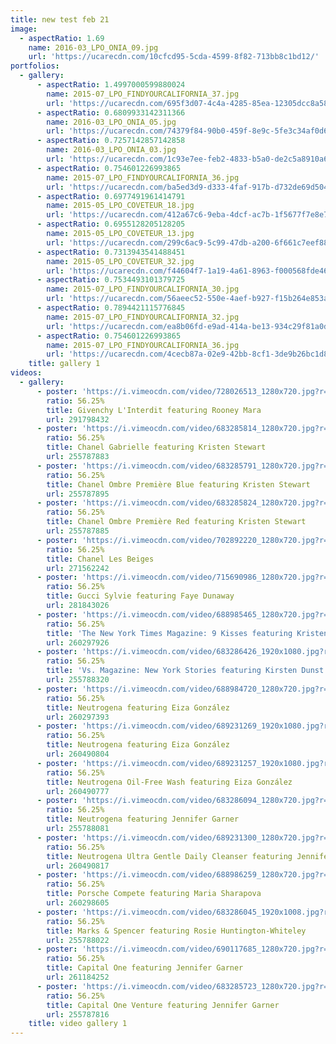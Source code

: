 ```yaml
---
title: new test feb 21
image:
  - aspectRatio: 1.69
    name: 2016-03_LPO_ONIA_09.jpg
    url: 'https://ucarecdn.com/10cfcd95-5cda-4599-8f82-713bb8c1bd12/'
portfolios:
  - gallery:
      - aspectRatio: 1.4997000599880024
        name: 2015-07_LPO_FINDYOURCALIFORNIA_37.jpg
        url: 'https://ucarecdn.com/695f3d07-4c4a-4285-85ea-12305dcc8a58/'
      - aspectRatio: 0.6809933142311366
        name: 2016-03_LPO_ONIA_05.jpg
        url: 'https://ucarecdn.com/74379f84-90b0-459f-8e9c-5fe3c34af0d6/'
      - aspectRatio: 0.7257142857142858
        name: 2016-03_LPO_ONIA_03.jpg
        url: 'https://ucarecdn.com/1c93e7ee-feb2-4833-b5a0-de2c5a8910a6/'
      - aspectRatio: 0.754601226993865
        name: 2015-07_LPO_FINDYOURCALIFORNIA_36.jpg
        url: 'https://ucarecdn.com/ba5ed3d9-d333-4faf-917b-d732de69d504/'
      - aspectRatio: 0.6977491961414791
        name: 2015-05_LPO_COVETEUR_18.jpg
        url: 'https://ucarecdn.com/412a67c6-9eba-4dcf-ac7b-1f5677f7e8e7/'
      - aspectRatio: 0.6955128205128205
        name: 2015-05_LPO_COVETEUR_13.jpg
        url: 'https://ucarecdn.com/299c6ac9-5c99-47db-a200-6f661c7eef88/'
      - aspectRatio: 0.7313943541488451
        name: 2015-05_LPO_COVETEUR_32.jpg
        url: 'https://ucarecdn.com/f44604f7-1a19-4a61-8963-f000568fde46/'
      - aspectRatio: 0.7534493101379725
        name: 2015-07_LPO_FINDYOURCALIFORNIA_30.jpg
        url: 'https://ucarecdn.com/56aeec52-550e-4aef-b927-f15b264e853a/'
      - aspectRatio: 0.7894421115776845
        name: 2015-07_LPO_FINDYOURCALIFORNIA_32.jpg
        url: 'https://ucarecdn.com/ea8b06fd-e9ad-414a-be13-934c29f81a0d/'
      - aspectRatio: 0.754601226993865
        name: 2015-07_LPO_FINDYOURCALIFORNIA_36.jpg
        url: 'https://ucarecdn.com/4cecb87a-02e9-42bb-8cf1-3de9b26bc1d8/'
    title: gallery 1
videos:
  - gallery:
      - poster: 'https://i.vimeocdn.com/video/728026513_1280x720.jpg?r=pad'
        ratio: 56.25%
        title: Givenchy L'Interdit featuring Rooney Mara
        url: 291798432
      - poster: 'https://i.vimeocdn.com/video/683285814_1280x720.jpg?r=pad'
        ratio: 56.25%
        title: Chanel Gabrielle featuring Kristen Stewart
        url: 255787883
      - poster: 'https://i.vimeocdn.com/video/683285791_1280x720.jpg?r=pad'
        ratio: 56.25%
        title: Chanel Ombre Première Blue featuring Kristen Stewart
        url: 255787895
      - poster: 'https://i.vimeocdn.com/video/683285824_1280x720.jpg?r=pad'
        ratio: 56.25%
        title: Chanel Ombre Première Red featuring Kristen Stewart
        url: 255787885
      - poster: 'https://i.vimeocdn.com/video/702892220_1280x720.jpg?r=pad'
        ratio: 56.25%
        title: Chanel Les Beiges
        url: 271562242
      - poster: 'https://i.vimeocdn.com/video/715690986_1280x720.jpg?r=pad'
        ratio: 56.25%
        title: Gucci Sylvie featuring Faye Dunaway
        url: 281843026
      - poster: 'https://i.vimeocdn.com/video/688985465_1280x720.jpg?r=pad'
        ratio: 56.25%
        title: 'The New York Times Magazine: 9 Kisses featuring Kristen Stewart'
        url: 260297926
      - poster: 'https://i.vimeocdn.com/video/683286426_1920x1080.jpg?r=pad'
        ratio: 56.25%
        title: 'Vs. Magazine: New York Stories featuring Kirsten Dunst'
        url: 255788320
      - poster: 'https://i.vimeocdn.com/video/688984720_1280x720.jpg?r=pad'
        ratio: 56.25%
        title: Neutrogena featuring Eiza González
        url: 260297393
      - poster: 'https://i.vimeocdn.com/video/689231269_1920x1080.jpg?r=pad'
        ratio: 56.25%
        title: Neutrogena featuring Eiza González
        url: 260490804
      - poster: 'https://i.vimeocdn.com/video/689231257_1920x1080.jpg?r=pad'
        ratio: 56.25%
        title: Neutrogena Oil-Free Wash featuring Eiza González
        url: 260490777
      - poster: 'https://i.vimeocdn.com/video/683286094_1280x720.jpg?r=pad'
        ratio: 56.25%
        title: Neutrogena featuring Jennifer Garner
        url: 255788081
      - poster: 'https://i.vimeocdn.com/video/689231300_1280x720.jpg?r=pad'
        ratio: 56.25%
        title: Neutrogena Ultra Gentle Daily Cleanser featuring Jennifer Garner
        url: 260490817
      - poster: 'https://i.vimeocdn.com/video/688986259_1280x720.jpg?r=pad'
        ratio: 56.25%
        title: Porsche Compete featuring Maria Sharapova
        url: 260298605
      - poster: 'https://i.vimeocdn.com/video/683286045_1920x1008.jpg?r=pad'
        ratio: 56.25%
        title: Marks & Spencer featuring Rosie Huntington-Whiteley
        url: 255788022
      - poster: 'https://i.vimeocdn.com/video/690117685_1280x720.jpg?r=pad'
        ratio: 56.25%
        title: Capital One featuring Jennifer Garner
        url: 261184252
      - poster: 'https://i.vimeocdn.com/video/683285723_1280x720.jpg?r=pad'
        ratio: 56.25%
        title: Capital One Venture featuring Jennifer Garner
        url: 255787816
    title: video gallery 1
---
```


